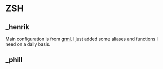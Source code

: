 # ZSH

## _henrik
Main configuration is from [grml](https://grml.org/zsh/).
I just added some aliases and functions I need on a daily basis.

## _phill
